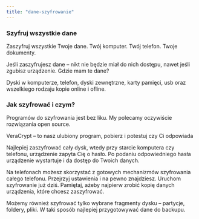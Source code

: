 ```yaml
---
title: "dane-szyfrowanie"
---
```


### Szyfruj wszystkie dane

Zaszyfruj wszystkie Twoje dane. Twój komputer. Twój telefon. Twoje dokumenty.

Jeśli zaszyfrujesz dane – nikt nie będzie miał do nich dostępu, nawet jeśli zgubisz urządzenie.
Gdzie mam te dane?

Dyski w komputerze, telefon, dyski zewnętrzne, karty pamięci, usb oraz wszelkiego rodzaju kopie online i ofline.
### Jak szyfrować i czym?

Programów do szyfrowania jest bez liku. My polecamy oczywiście rozwiązania open source.

VeraCrypt – to nasz ulubiony program, pobierz i potestuj czy Ci odpowiada

Najlepiej zaszyfrować cały dysk, wtedy przy starcie komputera czy telefonu, urządzenie zapyta Cię o hasło. Po podaniu odpowiedniego hasła urządzenie wystartuje i da dostęp do Twoich danych.

Na telefonach możesz skorzystać z gotowych mechanizmów szyfrowania całego telefonu. Przejrzyj ustawienia i na pewno znajdziesz. Uruchom szyfrowanie już dziś. Pamiętaj, ażeby najpierw zrobić kopię danych urządzenia, które chcesz zaszyfrować.

Możemy również szyfrować tylko wybrane fragmenty dysku – partycje, foldery, pliki. W taki sposób najlepiej przygotowywać dane do backupu.
